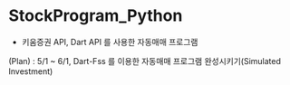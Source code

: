 # StockProgram_Python

- 키움증권 API, Dart API 를 사용한 자동매매 프로그램

(Plan) : 5/1 ~ 6/1, Dart-Fss 를 이용한 자동매매 프로그램 완성시키기(Simulated Investment) 

